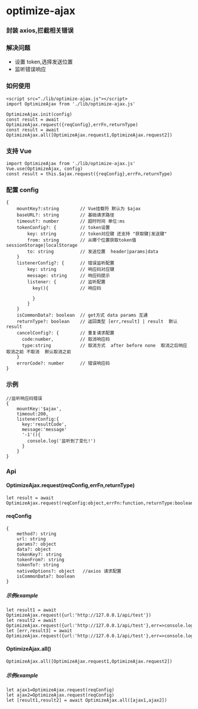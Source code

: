 # optimize-ajax

### 封装 axios,拦截相关错误

### 解决问题

-   设置 token,选择发送位置
-   监听错误响应

### 如何使用

    <script src="./lib/optimize-ajax.js"></script>
    import OptimizeAjax from './lib/optimize-ajax.js'

    OptimizeAjax.init(config)
    const result = await OptimizeAjax.request({reqConfig},errFn,returnType)
    const result = await OptimizeAjax.all([OptimizeAjax.request1,OptimizeAjax.request2])

### 支持 Vue

    import OptimizeAjax from './lib/optimize-ajax.js'
    Vue.use(OptimizeAjax, config)
    const result = this.$ajax.request({reqConfig},errFn,returnType)

### 配置 config

    {
        mountKey?:string        // Vue挂载符 默认为 $ajax
        baseURL?: string        // 基础请求路径
        timeout?: number        // 超时时间 单位:ms
        tokenConfig?: {         // token设置
            key: string         // token对应键 还支持 "获取键|发送键"
            from: string        // 从哪个位置获取token值  sessionStorage|localStorage
            to: string          // 发送位置  header|params|data
        }
        listenerConfig?: {      // 错误监听配置
            key: string         // 响应码对应键
            message: string     // 响应码提示
            listener: {         // 监听配置
              key(){            // 响应码

              }
            }
        }
        isCommonData?: boolean  // get方式 data params 互通
        returnType?: boolean    // 返回类型 [err,result] | result  默认 result
        cancelConfig?: {        // 重复请求配置
          code:number,          // 取消响应码
          type:string           // 取消方式  after before none  取消之后响应 取消之前 不取消  默认取消之前
        }
        errorCode?: number      // 错误响应码
    }

### 示例

    //监听响应码错误
    {
        mountKey:'$ajax',
        timeout:200,
        listenerConfig:{
          key:'resultCode',
          message:'message'
          '-1'(){
            console.log('监听到了变化!')
          }
        }  
    }

### Api

#### OptimizeAjax.request(reqConfig,errFn,returnType)

    let result = await OptimizeAjax.request(reqConfig:object,errFn:function,returnType:boolean)

#### reqConfig   
    {
        method?: string
        url: string
        params?: object
        data?: object
        tokenKey?: string
        tokenFrom?: string
        tokenTo?: string
        nativeOptions?: object   //axios 请求配置
        isCommonData?: boolean
    }

##### 示例*example*

    let result1 = await OptimizeAjax.request({url:'http://127.0.0.1/api/test'})
    let result2 = await OptimizeAjax.request({url:'http://127.0.0.1/api/test'},err=>console.log(err))
    let [err,result3] = await OptimizeAjax.request({url:'http://127.0.0.1/api/test'},err=>console.log(err),true)

#### OptimizeAjax.all()

    OptimizeAjax.all([OptimizeAjax.request1,OptimizeAjax.request2])

##### 示例*example*

    let ajax1=OptimizeAjax.request(reqConfig)
    let ajax2=OptimizeAjax.request(reqConfig)
    let [result1,result2] = await OptimizeAjax.all([ajax1,ajax2])
